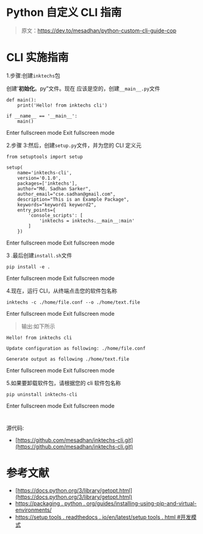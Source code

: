 # Python 自定义 CLI 指南

> 原文：<https://dev.to/mesadhan/python-custom-cli-guide-cop>

# CLI 实施指南

1.步骤:创建`inktechs`包

创建'**初始化**。py”文件。现在
应该是空的，创建`__main__.py`文件

```
def main():
    print('Hello! from inktechs cli')

if __name__ == '__main__':
    main() 
```

Enter fullscreen mode Exit fullscreen mode

2.步骤 3:然后，创建`setup.py`文件，并为您的 CLI 定义元

```
from setuptools import setup

setup(
    name='inktechs-cli',
    version='0.1.0',
    packages=['inktechs'],
    author="Md. Sadhan Sarker",
    author_email="cse.sadhan@gmail.com",
    description="This is an Example Package",
    keywords="keyword1 keyword2",
    entry_points={
        'console_scripts': [
            'inktechs = inktechs.__main__:main'
        ]
    }) 
```

Enter fullscreen mode Exit fullscreen mode

3 .最后创建`install.sh`文件

```
pip install -e . 
```

Enter fullscreen mode Exit fullscreen mode

4.现在，运行 CLI，从终端点击您的软件包名称

```
inktechs -c ./home/file.conf --o ./home/text.file 
```

Enter fullscreen mode Exit fullscreen mode

> 输出:如下所示

```
Hello! from inktechs cli

Update configuration as following: ./home/file.conf

Generate output as following ./home/text.file 
```

Enter fullscreen mode Exit fullscreen mode

5.如果要卸载软件包，请根据您的 cli 软件包名称

```
pip uninstall inktechs-cli 
```

Enter fullscreen mode Exit fullscreen mode

# 
  
源代码:

*   [https://github.com/mesadhan/inktechs-cli.git](https://github.com/mesadhan/inktechs-cli.git)

# 参考文献

*   [https://docs.python.org/3/library/getopt.html](https://docs.python.org/3/library/getopt.html)
*   [https://packaging . python . org/guides/installing-using-pip-and-virtual-environments/](https://packaging.python.org/guides/installing-using-pip-and-virtual-environments/)
*   [https://setup tools . readthedocs . io/en/latest/setup tools . html #开发模式](https://setuptools.readthedocs.io/en/latest/setuptools.html#development-mode)